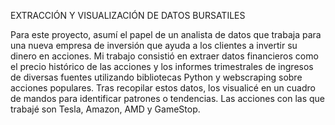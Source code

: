 EXTRACCIÓN Y VISUALIZACIÓN DE DATOS BURSATILES

Para este proyecto, asumí el papel de un analista de datos que trabaja para una nueva empresa de inversión que ayuda a los clientes a invertir su dinero en acciones. 
Mi trabajo consistió en extraer datos financieros como el precio histórico de las acciones y los informes trimestrales de ingresos de diversas fuentes utilizando bibliotecas Python 
y webscraping sobre acciones populares. Tras recopilar estos datos, los visualicé en un cuadro de mandos para identificar patrones o tendencias. 
Las acciones con las que trabajé son Tesla, Amazon, AMD y GameStop.




 
